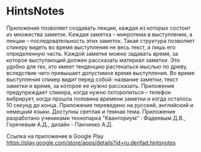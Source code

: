 # HintsNotes

Приложение позволяет создавать лекции, каждая из которых состоит из множества заметок. Каждая заметка – микротема в выступлении, а лекции – последовательность этих заметок. Такая структура позволяет спикеру видеть во время выступления не весь текст, а лишь его определенную часть.
Каждой заметке можно задавать время, за которое выступающий должен рассказать материал заметки. Это удобно для тех, кто имеет тенденцию растекаться мыслью по древу, вследствие чего превышает допустимое время выступления.
Во время выступления спикер видит перед собой: название заметки, текст заметки и время, за которое ее нужно рассказать. Приложение предупреждает спикера, когда нужно поторопиться – телефон вибрирует, когда прошла половина времени заметки и когда осталось 10 секунд до конца.
Приложение переведено на русский, английский и немецкий языки. Доступны светлая и темная тема.
Приложение разработано учениками технопарка "Кванториум" : Фадеевым Д.В., Горячевым А.Д., дизайн - Панченко А.Д.

Ссылка на приложение в Google Play https://play.google.com/store/apps/details?id=ru.denfad.hintsnotes


